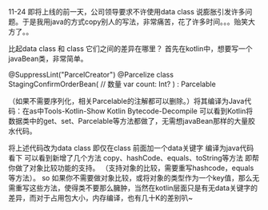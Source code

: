
11-24 即将上线的前一天，公司领导要求不许使用data class 说膨胀引发许多问题。于是我用java的方式copy别人的写法，非常痛苦，花了许多时间。。。贻笑大方了。。

比起data class 和 class 它们之间的差异在哪里？
首先在kotlin中，想要写一个javaBean类，非常简单。

@SuppressLint("ParcelCreator")
@Parcelize
class StagingConfirmOrderBean(
    // 	数量
    var count: Int?
) : Parcelable

（如果不需要序列化，相关Parcelable的注解都可以删除。）将其编译为Java代码：在as中Tools-Kotlin-Show Kotlin Bytecode-Decompile
可以看到Kotlin将 数据类中的get、set、Parcelable等方法都做了，无需想javaBean那样的大量胶水代码。

将上述代码改为data class 即仅在class 前面加一个data关键字
编译为java代码看下
可以看到新增了几个方法
copy、hashCode、equals、toString等方法 即帮你做了对象比较功能的支持。
（支持对象的比较，需要重写hashcode，equals等方法）。
so 如果你不需要做对象比较，或将对象的类型作为一个key值，那么无需重写这些方法，使得类不要那么臃肿，当然在kotlin层面只是有无data关键字的差异，而对于占用包大小，内存编译，也有几十K的差别叭~

